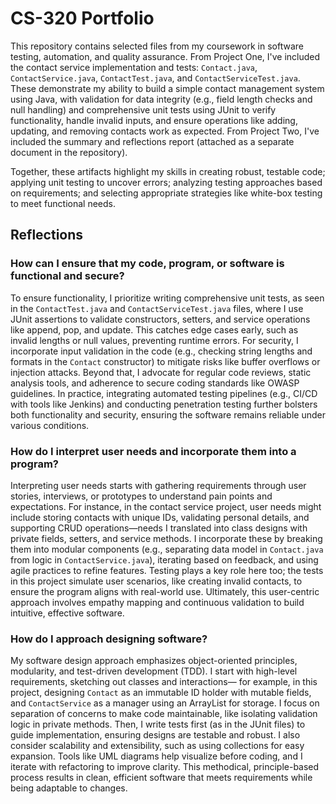 # CS-320 Portfolio

This repository contains selected files from my coursework in software testing, automation, and quality assurance. From Project One, I've included the contact service implementation and tests: `Contact.java`, `ContactService.java`, `ContactTest.java`, and `ContactServiceTest.java`. These demonstrate my ability to build a simple contact management system using Java, with validation for data integrity (e.g., field length checks and null handling) and comprehensive unit tests using JUnit to verify functionality, handle invalid inputs, and ensure operations like adding, updating, and removing contacts work as expected. From Project Two, I've included the summary and reflections report (attached as a separate document in the repository).

Together, these artifacts highlight my skills in creating robust, testable code; applying unit testing to uncover errors; analyzing testing approaches based on requirements; and selecting appropriate strategies like white-box testing to meet functional needs.

## Reflections

### How can I ensure that my code, program, or software is functional and secure?
To ensure functionality, I prioritize writing comprehensive unit tests, as seen in the `ContactTest.java` and `ContactServiceTest.java` files, where I use JUnit assertions to validate constructors, setters, and service operations like append, pop, and update. This catches edge cases early, such as invalid lengths or null values, preventing runtime errors. For security, I incorporate input validation in the code (e.g., checking string lengths and formats in the `Contact` constructor) to mitigate risks like buffer overflows or injection attacks. Beyond that, I advocate for regular code reviews, static analysis tools, and adherence to secure coding standards like OWASP guidelines. In practice, integrating automated testing pipelines (e.g., CI/CD with tools like Jenkins) and conducting penetration testing further bolsters both functionality and security, ensuring the software remains reliable under various conditions.

### How do I interpret user needs and incorporate them into a program?
Interpreting user needs starts with gathering requirements through user stories, interviews, or prototypes to understand pain points and expectations. For instance, in the contact service project, user needs might include storing contacts with unique IDs, validating personal details, and supporting CRUD operations—needs I translated into class designs with private fields, setters, and service methods. I incorporate these by breaking them into modular components (e.g., separating data model in `Contact.java` from logic in `ContactService.java`), iterating based on feedback, and using agile practices to refine features. Testing plays a key role here too; the tests in this project simulate user scenarios, like creating invalid contacts, to ensure the program aligns with real-world use. Ultimately, this user-centric approach involves empathy mapping and continuous validation to build intuitive, effective software.

### How do I approach designing software?
My software design approach emphasizes object-oriented principles, modularity, and test-driven development (TDD). I start with high-level requirements, sketching out classes and interactions— for example, in this project, designing `Contact` as an immutable ID holder with mutable fields, and `ContactService` as a manager using an ArrayList for storage. I focus on separation of concerns to make code maintainable, like isolating validation logic in private methods. Then, I write tests first (as in the JUnit files) to guide implementation, ensuring designs are testable and robust. I also consider scalability and extensibility, such as using collections for easy expansion. Tools like UML diagrams help visualize before coding, and I iterate with refactoring to improve clarity. This methodical, principle-based process results in clean, efficient software that meets requirements while being adaptable to changes.

